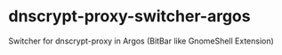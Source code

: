 # dnscrypt-proxy-switcher-argos
Switcher for dnscrypt-proxy in Argos (BitBar like GnomeShell Extension)
